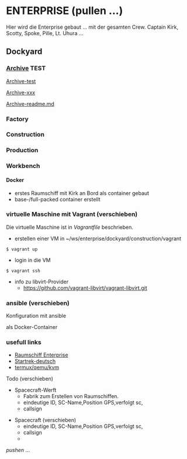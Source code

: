 ENTERPRISE (pullen ...)
===

Hier wird die Enterprise gebaut ...
mit der gesamten Crew. Captain Kirk, Scotty, Spoke, Pille, Lt. Uhura ...

Dockyard
---

### [Archive](http://home/christoph/ws/enterprise/dockyard/enterprise/archive) TEST

[Archive-test](http://home/christoph/ws/enterprise/dockyard/enterprise/archive)

[Archive-xxx](dockyard/archive)

[Archive-readme.md](dockyard/archive/README.md)

### Factory

### Construction

### Production

### Workbench

#### Docker

- erstes Raumschiff mit Kirk an Bord als container gebaut
- base-/full-packed container erstellt

###  virtuelle Maschine mit Vagrant (verschieben)
Die virtuelle Maschine ist in _*Vagrantfile*_ beschrieben.

- erstellen einer VM in ~/ws/enterprise/dockyard/construction/vagrant

```
$ vagrant up
```
- login in die VM
```
$ vagrant ssh
```
- info zu libvirt-Provider
  - https://github.com/vagrant-libvirt/vagrant-libvirt.git

###  ansible (verschieben)
Konfiguration mit ansible

als Docker-Container

### usefull links
- [Raumschiff Enterprise](https://de.wikipedia.org/wiki/Raumschiff_Enterprise)
- [Startrek-deutsch](https://startrek.de/universum)
- [termux/qemu/kvm](https://github.com/diogok/termux-qemu-alpine-docker/blob/master/README.md)

Todo (verschieben)
* Spacecraft-Werft
   - Fabrik zum Erstellen von Raumschiffen.
   - eindeutige ID, SC-Name,Position GPS,verfolgt sc,
   - callsign

- Spacecraft (verschieben)
   - eindeutige ID, SC-Name,Position GPS,verfolgt sc,
   - callsign
   -

_*pushen*_ ...
